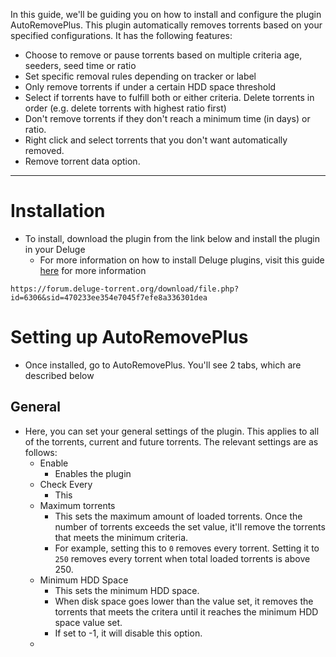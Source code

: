 In this guide, we'll be guiding you on how to install and configure the plugin AutoRemovePlus. This plugin automatically removes torrents based on your specified configurations. It has the following features:

* Choose to remove or pause torrents based on multiple criteria age, seeders, seed time or ratio
* Set specific removal rules depending on tracker or label
* Only remove torrents if under a certain HDD space threshold
* Select if torrents have to fulfill both or either criteria.
Delete torrents in order (e.g. delete torrents with highest ratio first)
* Don't remove torrents if they don't reach a minimum time (in days) or ratio.
* Right click and select torrents that you don't want automatically removed.
* Remove torrent data option.

***

# Installation

* To install, download the plugin from the link below and install the plugin in your Deluge
  * For more information on how to install Deluge plugins, visit this guide [here](https://docs.usbx.me/books/deluge/page/installing-deluge-plugins) for more information

```
https://forum.deluge-torrent.org/download/file.php?id=6306&sid=470233ee354e7045f7efe8a336301dea
```

# Setting up AutoRemovePlus

* Once installed, go to AutoRemovePlus. You'll see 2 tabs, which are described below

## General

* Here, you can set your general settings of the plugin. This applies to all of the torrents, current and future torrents. The relevant settings are as follows:
  * Enable
    * Enables the plugin
  * Check Every
    * This 
  * Maximum torrents
    * This sets the maximum amount of loaded torrents. Once the number of torrents exceeds the set value, it'll remove the torrents that meets the minimum criteria.
    * For example, setting this to `0` removes every torrent. Setting it to `250` removes every torrent when total loaded torrents is above 250.
  * Minimum HDD Space
    * This sets the minimum HDD space.
    * When disk space goes lower than the value set, it removes the torrents that meets the critera until it reaches the minimum HDD space value set.
    * If set to -1, it will disable this option.
  * 